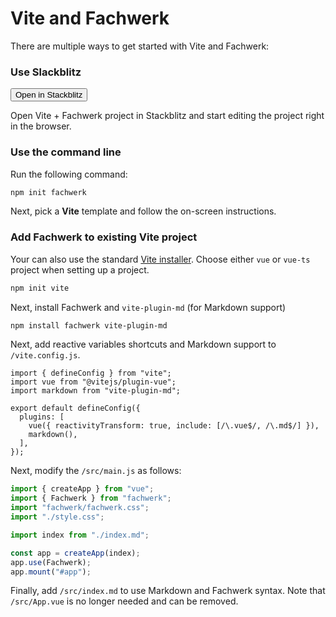 # Vite and Fachwerk

There are multiple ways to get started with Vite and Fachwerk:

### Use Slackblitz

<Button href="https://stackblitz.com/fork/github/fachwerk-dev/create-fachwerk/tree/main/vite?file=src%2Findex.md&title=Fachwerk+Vite">Open in Stackblitz</Button>

Open Vite + Fachwerk project in Stackblitz and start editing the project right in the browser.

### Use the command line

Run the following command:

```bash
npm init fachwerk
```

Next, pick a **Vite** template and follow the on-screen instructions.

### Add Fachwerk to existing Vite project

Your can also use the standard [Vite installer](https://vitejs.dev/guide/#scaffolding-your-first-vite-project). Choose either `vue` or `vue-ts` project when setting up a project.

```bash
npm init vite
```

Next, install Fachwerk and `vite-plugin-md` (for Markdown support)

```bash
npm install fachwerk vite-plugin-md
```

Next, add reactive variables shortcuts and Markdown support to `/vite.config.js`.

```js{3,7-8}
import { defineConfig } from "vite";
import vue from "@vitejs/plugin-vue";
import markdown from "vite-plugin-md";

export default defineConfig({
  plugins: [
    vue({ reactivityTransform: true, include: [/\.vue$/, /\.md$/] }),
    markdown(),
  ],
});
```

Next, modify the `/src/main.js` as follows:

```js
import { createApp } from "vue";
import { Fachwerk } from "fachwerk";
import "fachwerk/fachwerk.css";
import "./style.css";

import index from "./index.md";

const app = createApp(index);
app.use(Fachwerk);
app.mount("#app");
```

Finally, add `/src/index.md` to use Markdown and Fachwerk syntax. Note that `/src/App.vue` is no longer needed and can be removed.
